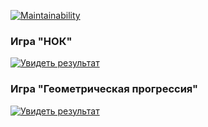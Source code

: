 [![Maintainability](https://api.codeclimate.com/v1/badges/50f720535e8c4a0b1194/maintainability)](https://codeclimate.com/github/Shummmm/MCS/maintainability)

### Игра "НОК"
[![Увидеть результат ](https://asciinema.org/a/mj8BV9jsbEKYaG9QJW5PpulmK)](https://asciinema.org/a/mj8BV9jsbEKYaG9QJW5PpulmK)

### Игра "Геометрическая прогрессия"
[![Увидеть результат ](https://asciinema.org/a/A8Fzn1tZ62t7DpZ2Ed9W68a5F)](https://asciinema.org/a/A8Fzn1tZ62t7DpZ2Ed9W68a5F)

